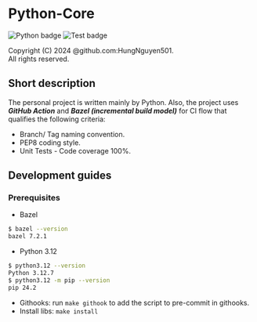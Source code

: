 Python-Core
===

![Python badge](https://badgen.net/pypi/python/black)
![Test badge](https://github.com/python/cpython/actions/workflows/build.yml/badge.svg?branch=main&event=push)

Copyright (C) 2024 @github.com:HungNguyen501.<br>
All rights reserved.<br>

## Short description
The personal project is written mainly by Python. Also, the project uses ***GitHub Action*** and ***Bazel (incremental build model)*** for CI flow that qualifies the following criteria:
- Branch/ Tag naming convention.
- PEP8 coding style.
- Unit Tests - Code coverage 100%.

## Development guides
### Prerequisites
- Bazel
```bash
$ bazel --version
bazel 7.2.1
```
- Python 3.12
```bash
$ python3.12 --version
Python 3.12.7
$ python3.12 -m pip --version
pip 24.2
```
- Githooks: run `make githook` to add the script to pre-commit in githooks.
- Install libs: `make install`
